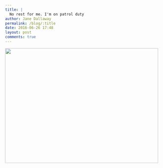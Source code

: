 ```yaml
---
title: |
  No rest for me. I'm on patrol duty
author: Jane Dallaway
permalink: /blog/:title
date: 2016-06-26 17:48
layout: post
comments: true
---
```


<div><a href="http://static.skitters.dallaway.com/tp_IMG_9792.JPG"><img src="http://static.skitters.dallaway.com/tp_thumb_IMG_9792.JPG" width="500" height="375"/></a></div>



  

      
